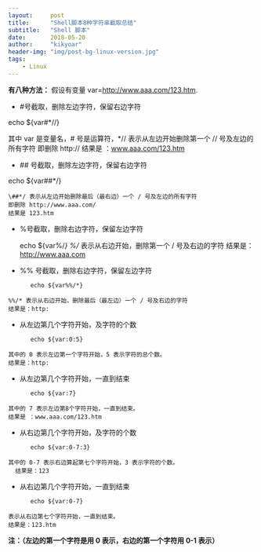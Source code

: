 ```yaml
---
layout:     post
title:      "Shell脚本8种字符串截取总结"
subtitle:   "Shell 脚本"
date:       2018-05-20
author:     "kikyoar"
header-img: "img/post-bg-linux-version.jpg"
tags:
    - Linux
---
```


**有八种方法：**
假设有变量 var=http://www.aaa.com/123.htm.

   - \#号截取，删除左边字符，保留右边字符  
   
   echo ${var#*//}

   其中 var 是变量名，# 号是运算符，*// 表示从左边开始删除第一个 // 号及左边的所有字符
   即删除 http://
   结果是 ：www.aaa.com/123.htm

   - \## 号截取，删除左边字符，保留右边字符  
   
   echo ${var##*/}

   	\##*/ 表示从左边开始删除最后（最右边）一个 / 号及左边的所有字符
   	即删除 http://www.aaa.com/
    结果是 123.htm

   - %号截取，删除右边字符，保留左边字符

        echo ${var%/*}
        	%/* 表示从右边开始，删除第一个 / 号及右边的字符
        结果是：http://www.aaa.com

   - %% 号截取，删除右边字符，保留左边字符

   			echo ${var%%/*}

   	%%/* 表示从右边开始，删除最后（最左边）一个 / 号及右边的字符
	结果是：http:

   - 从左边第几个字符开始，及字符的个数

   			echo ${var:0:5}
   	其中的 0 表示左边第一个字符开始，5 表示字符的总个数。
	结果是：http:

   - 从左边第几个字符开始，一直到结束

   			echo ${var:7}

   	其中的 7 表示左边第8个字符开始，一直到结束。
	结果是 ：www.aaa.com/123.htm

   - 从右边第几个字符开始，及字符的个数

   			echo ${var:0-7:3}
   	其中的 0-7 表示右边算起第七个字符开始，3 表示字符的个数。
      结果是：123

   - 从右边第几个字符开始，一直到结束

   			echo ${var:0-7}
   	表示从右边第七个字符开始，一直到结束。
	结果是：123.htm

<b>注：（左边的第一个字符是用 0 表示，右边的第一个字符用 0-1 表示）</b>
